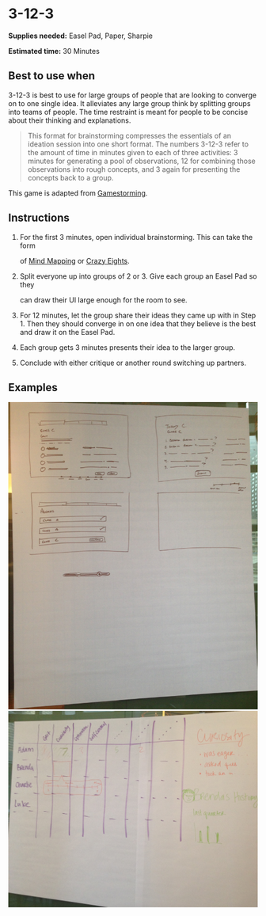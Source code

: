 # 3-12-3

**Supplies needed:** Easel Pad, Paper, Sharpie

**Estimated time:** 30 Minutes

## Best to use when

3-12-3 is best to use for large groups of people that are looking to converge on to one single idea. It alleviates any large group think by splitting groups into teams of people. The time restraint is meant for people to be concise about their thinking and explanations.

> This format for brainstorming compresses the essentials of an ideation session into one short format. The numbers 3-12-3 refer to the amount of time in minutes given to each of three activities: 3 minutes for generating a pool of observations, 12 for combining those observations into rough concepts, and 3 again for presenting the concepts back to a group.

This game is adapted from [Gamestorming](http://www.gamestorming.com/games-for-design/3-12-3-brainstorm/).

## Instructions

1. For the first 3 minutes, open individual brainstorming. This can take the form

   of [Mind Mapping](mind-mapping.md) or [Crazy Eights](crazy-eights.md).

2. Split everyone up into groups of 2 or 3. Give each group an Easel Pad so they

   can draw their UI large enough for the room to see.

3. For 12 minutes, let the group share their ideas they came up with in Step 1. Then they should converge in on one idea that they believe is the best and draw it on the Easel Pad.
4. Each group gets 3 minutes presents their idea to the larger group.
5. Conclude with either critique or another round switching up partners.

## Examples

![Final Group Sketch](../.gitbook/assets/3-12-3.jpg) ![Final Group Sketch 2](../.gitbook/assets/3-12-3-2.jpg)

